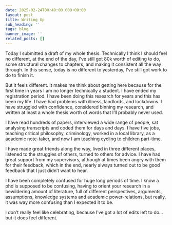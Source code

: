 ```yaml
---
date: 2025-02-24T08:49:00.000+00:00
layout: post
title: Writing Up
sub_heading: ''
tags: blog
banner_image: ''
related_posts: []
---
```


Today I submitted a draft of my whole thesis. Technically I think I should feel no different, at the end of the day, I’ve still got 80k worth of editing to do, some structural changes to chapters, and making it consistent all the way through. In this sense, today is no different to yesterday, I’ve still got work to do to finish it.

But it feels different. It makes me think about getting here because for the first time in years I am no longer technically a student. I have ended my registration period. I have been doing this research for years and this has been my life. I have had problems with illness, landlords, and lockdowns. I have struggled with confidence, considered binning my research, and written at least a whole thesis worth of words that I’ll probably never used.

I have read hundreds of papers, interviewed a wide range of people, sat analysing transcripts and coded them for days and days. I have five jobs, teaching critical philosophy, criminology, worked in a local library, as a academic note-taker, and now I am teaching cycling to children part-time. 

I have made great friends along the way, lived in three different places, listened to the struggles of others, turned to others for advice. I have had great support from my supervisors, although at times been angry with them for their feedback, which in the end, nearly always turned out to be good feedback that I just didn’t want to hear.

I have been completely confused for huge long periods of time. I know a phd is supposed to be confusing, having to orient your research in a bewildering amount of literature, full of different perspectives, arguments, assumptions, knowledge systems and academic power-relations, but really, it was way more confusing than I expected it to be. 

I don’t really feel like celebrating, because I’ve got a lot of edits left to do… but it does feel different.
